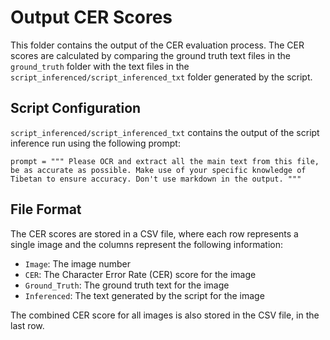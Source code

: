 # Output CER Scores

This folder contains the output of the CER evaluation process. The CER scores are calculated by comparing the ground truth text files in the `ground_truth` folder with the text files in the `script_inferenced/script_inferenced_txt` folder generated by the script.

## Script Configuration

`script_inferenced/script_inferenced_txt` contains the output of the script inference run using the following prompt:

```
prompt = """ Please OCR and extract all the main text from this file, be as accurate as possible. Make use of your specific knowledge of Tibetan to ensure accuracy. Don't use markdown in the output. """
```

## File Format

The CER scores are stored in a CSV file, where each row represents a single image and the columns represent the following information:

- `Image`: The image number
- `CER`: The Character Error Rate (CER) score for the image
- `Ground_Truth`: The ground truth text for the image
- `Inferenced`: The text generated by the script for the image

The combined CER score for all images is also stored in the CSV file, in the last row.
